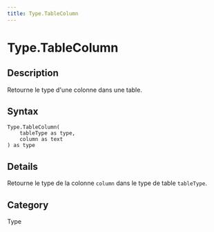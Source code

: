 ```yaml
---
title: Type.TableColumn
---
```


# Type.TableColumn


## Description

Retourne le type d&#39;une colonne dans une table.


## Syntax

```powerquery
Type.TableColumn(
    tableType as type,
    column as text
) as type
```


## Details

Retourne le type de la colonne <code>column</code> dans le type de table <code>tableType</code>.



## Category
Type
